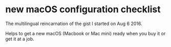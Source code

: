 # new macOS configuration checklist

The multilingual reincarnation of the gist I started on Aug 6 2016.

Helps to get a new macOS (Macbook or Mac mini) ready when you buy it or get it at a job.
